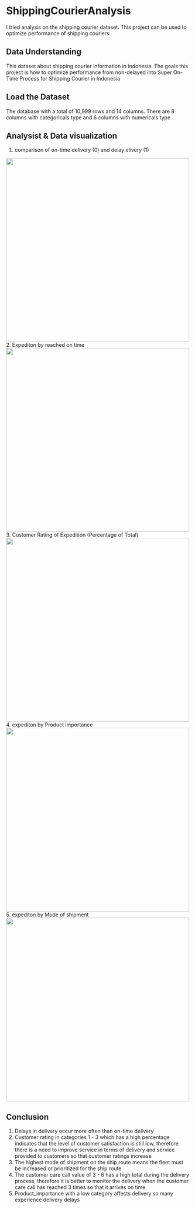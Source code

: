 # ShippingCourierAnalysis
I tried analysis on the shipping courier dataset. This project can be used to optimize performance of shipping couriers.

## Data Understanding
This dataset about shipping courier information in indonesia. The goals this project is how to optimize performance from non-delayed into Super On-Time Process for Shipping Courier in Indonesia 

## Load the Dataset
The database with a total of 10,999 rows and 14 columns. There are 8 columns with categoricals type and 6 columns with numericals type

## Analysist & Data visualization
1. comparison of on-time delivery (0) and delay elivery (1)
<img src="https://user-images.githubusercontent.com/140676710/275308835-8fd1dc2d-4ace-4436-a9cb-db440bcd712c.png" width="500">
2. Expediton by reached on time
<img src="https://user-images.githubusercontent.com/140676710/275309343-34052bbe-0bcf-4252-9886-b2f9bf5b7092.png" width="500">
3. Customer Rating of Expedition (Percentage of Total)
<img src="https://user-images.githubusercontent.com/140676710/275309464-9e7a846f-bac4-4d12-9b15-58629ecdf536.png" width="500">
4. expediton by Product importance
<img src="https://user-images.githubusercontent.com/140676710/275309617-e2016fa0-3fd2-409a-862d-cc8017c219bd.png" width="500">
5. expediton by Mode of shipment
<img src="https://user-images.githubusercontent.com/140676710/275309825-cca987c2-fdd3-4841-a9b0-b7799ac5f8b6.png" width="500">


## Conclusion
1. Delays in delivery occur more often than on-time delivery
2. Customer rating in categories 1 - 3 which has a high percentage indicates that the level of customer satisfaction is still low, therefore there is a need to improve service in terms of delivery and service provided to customers so that customer ratings increase
3. The highest mode of shipment on the ship route means the fleet must be increased or prioritized for the ship route
4. The customer care call value of 3 - 6 has a high total during the delivery process, therefore it is better to monitor the delivery when the customer care call has reached 3 times so that it arrives on time
5. Product_importance with a low category affects delivery so many experience delivery delays
